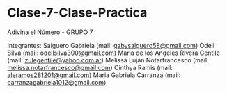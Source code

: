# Clase-7-Clase-Practica
Adivina el Número - GRUPO 7

Integrantes:
Salguero Gabriela (mail: gabysalguero58@gmail.com)
Odell Silva (mail: odellsilva300@gmail.com)
Maria de los Angeles Rivera Gentile (mail: zulegentile@yahoo.com.ar)
Melissa Luján Notarfrancesco (mail: melissa.notarfrancesco@gmail.com)
Cinthya Ramis (mail: aleramos281201@gmail.com)
Maria Gabriela Carranza (mail: carranzagabriela1012@gmail.com)
